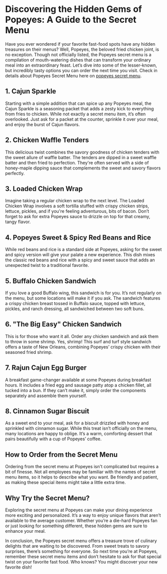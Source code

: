 # Discovering the Hidden Gems of Popeyes: A Guide to the Secret Menu

Have you ever wondered if your favorite fast-food spots have any hidden treasures on their menus? Well, Popeyes, the beloved fried chicken joint, is no exception. Though not officially listed, the Popeyes secret menu is a compilation of mouth-watering dishes that can transform your ordinary meal into an extraordinary feast. Let’s dive into some of the lesser-known, but incredibly tasty options you can order the next time you visit. Check in details about Popeyes Secret Menu here on [popeyes secret menu](http://popeyesmenuinfo.com).

## 1. **Cajun Sparkle**
Starting with a simple addition that can spice up any Popeyes meal, the Cajun Sparkle is a seasoning packet that adds a zesty kick to everything from fries to chicken. While not exactly a secret menu item, it’s often overlooked. Just ask for a packet at the counter, sprinkle it over your meal, and enjoy the burst of Cajun flavors.

## 2. **Chicken Waffle Tenders**
This delicious twist combines the savory goodness of chicken tenders with the sweet allure of waffle batter. The tenders are dipped in a sweet waffle batter and then fried to perfection. They're often served with a side of honey-maple dipping sauce that complements the sweet and savory flavors perfectly.

## 3. **Loaded Chicken Wrap**
Imagine taking a regular chicken wrap to the next level. The Loaded Chicken Wrap involves a soft tortilla stuffed with crispy chicken strips, lettuce, pickles, and if you're feeling adventurous, bits of bacon. Don’t forget to ask for extra Popeyes sauce to drizzle on top for that creamy, tangy flavor.

## 4. **Popeyes Sweet & Spicy Red Beans and Rice**
While red beans and rice is a standard side at Popeyes, asking for the sweet and spicy version will give your palate a new experience. This dish mixes the classic red beans and rice with a spicy and sweet sauce that adds an unexpected twist to a traditional favorite.

## 5. **Buffalo Chicken Sandwich**
If you love a good Buffalo wing, this sandwich is for you. It’s not regularly on the menu, but some locations will make it if you ask. The sandwich features a crispy chicken breast tossed in Buffalo sauce, topped with lettuce, pickles, and ranch dressing, all sandwiched between two soft buns.

## 6. **"The Big Easy" Chicken Sandwich**
This is for those who want it all. Order any chicken sandwich and ask them to throw in some shrimp. Yes, shrimp! This surf and turf style sandwich offers a taste of New Orleans, combining Popeyes’ crispy chicken with their seasoned fried shrimp.

## 7. **Rajun Cajun Egg Burger**
A breakfast game-changer available at some Popeyes during breakfast hours. It includes a fried egg and sausage patty atop a chicken fillet, all tucked into a bun. If they can’t make it, simply order the components separately and assemble them yourself.

## 8. **Cinnamon Sugar Biscuit**
As a sweet end to your meal, ask for a biscuit drizzled with honey and sprinkled with cinnamon sugar. While this treat isn’t officially on the menu, many locations are happy to oblige. It’s a warm, comforting dessert that pairs beautifully with a cup of Popeyes’ coffee.

## How to Order from the Secret Menu
Ordering from the secret menu at Popeyes isn't complicated but requires a bit of finesse. Not all employees may be familiar with the names of secret menu items, so it helps to describe what you want. Be friendly and patient, as making these special items might take a little extra time.

## Why Try the Secret Menu?
Exploring the secret menu at Popeyes can make your dining experience more exciting and personalized. It’s a way to enjoy unique flavors that aren’t available to the average customer. Whether you’re a die-hard Popeyes fan or just looking for something different, these hidden gems are sure to enhance your meal.

In conclusion, the Popeyes secret menu offers a treasure trove of culinary delights that are waiting to be discovered. From sweet treats to savory surprises, there’s something for everyone. So next time you’re at Popeyes, remember these secret menu items and don’t hesitate to ask for that special twist on your favorite fast food. Who knows? You might discover your new favorite dish!
